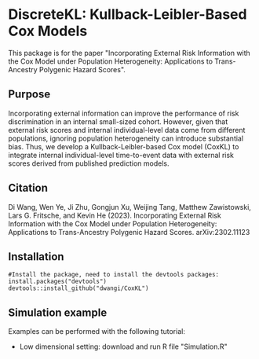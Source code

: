 # DiscreteKL: Kullback-Leibler-Based Cox Models

This package is for the paper "Incorporating External Risk Information with the Cox Model under Population Heterogeneity: Applications to Trans-Ancestry Polygenic Hazard Scores".

## Purpose

Incorporating external information can improve the performance of risk discrimination in an internal small-sized cohort. However, given that external risk scores and internal individual-level data come from different populations, ignoring population heterogeneity can introduce substantial bias. Thus, we develop a Kullback-Leibler-based Cox model (CoxKL) to integrate internal individual-level time-to-event data with external risk scores derived from published prediction models. 

## Citation

Di Wang, Wen Ye, Ji Zhu, Gongjun Xu, Weijing Tang, Matthew Zawistowski, Lars G. Fritsche, and Kevin He (2023). Incorporating External Risk Information with the Cox Model under Population Heterogeneity: Applications to Trans-Ancestry Polygenic Hazard Scores. arXiv:2302.11123

## Installation

```
#Install the package, need to install the devtools packages:
install.packages("devtools")
devtools::install_github("dwangi/CoxKL")
```

## Simulation example

Examples can be performed with the following tutorial:
- Low dimensional setting: download and run R file "Simulation.R"


